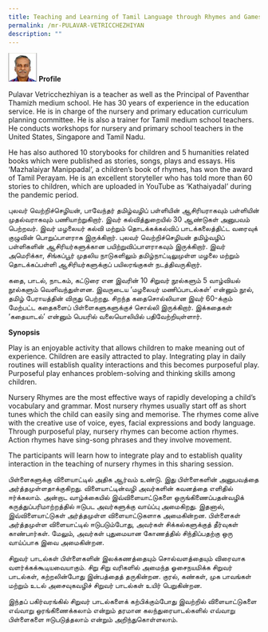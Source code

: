```yaml
---
title: Teaching and Learning of Tamil Language through Rhymes and Games
permalink: /mr-PULAVAR-VETRICCHEZHIYAN
description: ""
---
```

![](/images/PULAVAR%20VETRICCHEZHIYAN-1.png)
**Profile**

Pulavar Vetricchezhiyan is a teacher as well as the Principal of Paventhar Thamizh medium school. He has 30 years of experience in the education service. He is in charge of the nursery and primary education curriculum planning committee.  He is also a trainer for Tamil medium school teachers. He conducts workshops for nursery and primary school teachers in the United States, Singapore and Tamil Nadu.

He has also authored 10 storybooks for children and 5 humanities related books which were published as stories, songs, plays and essays. His  ‘Mazhalaiyar Manippadal’, a children’s book of rhymes, has won the award of Tamil Perayam.
He is an excellent storyteller who has told more than 60 stories to children, which are uploaded in YouTube as ‘Kathaiyadal’ during the pandemic period.

புலவர் வெற்றிச்செழியன், பாவேந்தர் தமிழ்வழிப் பள்ளியின் ஆசிரியராகவும் பள்ளியின் முதல்வராகவும் பணியாற்றுகிறார். இவர் கல்வித்துறையில் 30 ஆண்டுகள் அனுபவம் பெற்றவர். இவர் மழலையர் கல்வி மற்றும் தொடக்கக்கல்விப் பாடக்கலைத்திட்ட வரைவுக் குழுவின் பொறுப்பாளராக இருக்கிறார். புலவர் வெற்றிச்செழியன் தமிழ்வழிப் பள்ளிகளின் ஆசிரியர்களுக்கான பயிற்றுவிப்பாளராகவும் இருக்கிறார். இவர் அமெரிக்கா, சிங்கப்பூர் முதலிய நாடுகளிலும் தமிழ்நாட்டிலுமுள்ள மழலை மற்றும் தொடக்கப்பள்ளி ஆசிரியர்களுக்குப் பயிலரங்குகள் நடத்திவருகிறார்.

கதை, பாடல், நாடகம், கட்டுரை என இவரின் 10 சிறுவர் நூல்களும் 5 வாழ்வியல் நூல்களும் வெளிவந்துள்ளன. இவருடைய  ‘மழலையர் மணிப்பாடல்கள்’ என்னும் நூல், தமிழ் பேராயத்தின் விருது பெற்றது. சிறந்த கதைசொல்லியான இவர்  60-க்கும் மேற்பட்ட கதைகளைப் பிள்ளைகளுகளுக்குச் சொல்லி இருக்கிறார். இக்கதைகள்  ‘கதையாடல்’ என்னும் பெயரில் வலையொலியில் பதிவேற்றியுள்ளார்.


**Synopsis**

Play is an enjoyable activity that allows children to make meaning out of experience. Children are easily attracted to play. Integrating play in daily routines will establish quality interactions and this becomes purposeful play. Purposeful play enhances problem-solving and thinking skills among children. 

Nursery Rhymes are the most effective ways of rapidly developing a child’s vocabulary and grammar. Most nursery rhymes usually start off as short tunes which the child can easily sing and memorise. The rhymes come alive with the creative use of voice, eyes, facial expressions and body language. Through purposeful play, nursery rhymes can become action rhymes. Action rhymes have sing-song phrases and they involve movement.

The participants will learn how to integrate play and to establish quality interaction in the teaching of nursery rhymes in this sharing session.

பிள்ளைகளுக்கு விளையாட்டில் அதிக ஆர்வம் உண்டு. இது பிள்ளைகளின் அனுபவத்தை அர்த்தமுள்ளதாக்குகிறது. விளையாட்டின்வழி அவர்களின் கவனத்தை எளிதில் ஈர்க்கலாம். அன்றாட வாழ்க்கையில் இவ்விளையாட்டுகளை ஒருங்கிணைப்பதன்வழிக் கருத்துப்பரிமாற்றத்தில் ஈடுபட அவர்களுக்கு வாய்ப்பு அமைகிறது. இதனால், இவ்விளையாட்டுகள் அர்த்தமுள்ள விளையாட்டுகளாக அமைகின்றன. பிள்ளைகள் அர்த்தமுள்ள விளையாட்டில் ஈடுபடும்போது, அவர்கள் சிக்கல்களுக்குத் தீர்வுகள் காண்பார்கள். மேலும், அவர்கள் புதுமையான கோணத்தில் சிந்திப்பதற்கு ஒரு வாய்ப்பாக இவை அமைகின்றன.

சிறுவர் பாடல்கள் பிள்ளைகளின் இலக்கணத்தையும் சொல்வளத்தையும் விரைவாக வளர்க்கக்கூடியவையாகும். சிறு சிறு வரிகளில் அமைந்த ஓசைநயமிக்க சிறுவர் பாடல்கள், கற்றலின்போது இன்பத்தைத் தருகின்றன. குரல், கண்கள், முக பாவங்கள் மற்றும் உடல் அசைவுகவழிச் சிறுவர் பாடல்கள் உயிர் பெறுகின்றன.

இந்தப் பகிர்வரங்கில் சிறுவர் பாடல்களைக் கற்பிக்கும்போது இவற்றில் விளையாட்டுகளை எவ்வாறு ஒரங்கிணைக்கலாம் என்றும் தரமான கலந்துரையாடல்களில் எவ்வாறு பிள்ளைகளை ஈடுபடுத்தலாம் என்றும் அறிந்துகொள்ளலாம்.